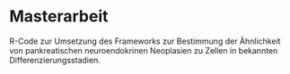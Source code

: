 # Masterarbeit
R-Code zur Umsetzung des Frameworks zur Bestimmung der Ähnlichkeit von pankreatischen neuroendokrinen Neoplasien zu Zellen in bekannten Differenzierungsstadien.
